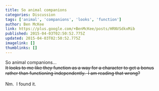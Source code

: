 ```yaml
---
title: So animal companions
categories: Discussion
tags: ['animal', 'companions', 'looks', 'function']
author: Ben McKee
link: https://plus.google.com/+BenMcKee/posts/HRNVSdkxMib
published: 2015-04-03T02:50:52.775Z
updated: 2015-04-03T02:50:52.775Z
imagelink: []
thumblinks: []
---
```


So animal companions...<br /><del>It looks to me like they function as a way for a character to get a bonus rather than functioning independently.  I am reading that wrong?</del><br /><br />Nm.  I found it.